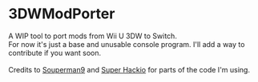 # 3DWModPorter
A WIP tool to port mods from Wii U 3DW to Switch. <br>
For now it's just a base and unusable console program. I'll add a way to contribute if you want soon.
<br><br>
Credits to [Souperman9](https://github.com/Souperman9) and [Super Hackio](https://github.com/SuperHackio) for parts of the code I'm using.
